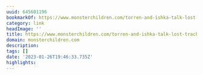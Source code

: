 ```yaml
---
uuid: 645601196
bookmarkOf: https://www.monsterchildren.com/torren-and-ishka-talk-lost-track-atlantic/
category: link
headImage: ''
title: https://www.monsterchildren.com/torren-and-ishka-talk-lost-track-atlantic/
domain: monsterchildren.com
description:
tags: []
date: '2023-01-26T19:46:33.735Z'
highlights:
---
```





